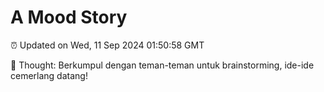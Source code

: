 # A Mood Story

⏰ Updated on Wed, 11 Sep 2024 01:50:58 GMT

💭 Thought: Berkumpul dengan teman-teman untuk brainstorming, ide-ide cemerlang datang!

